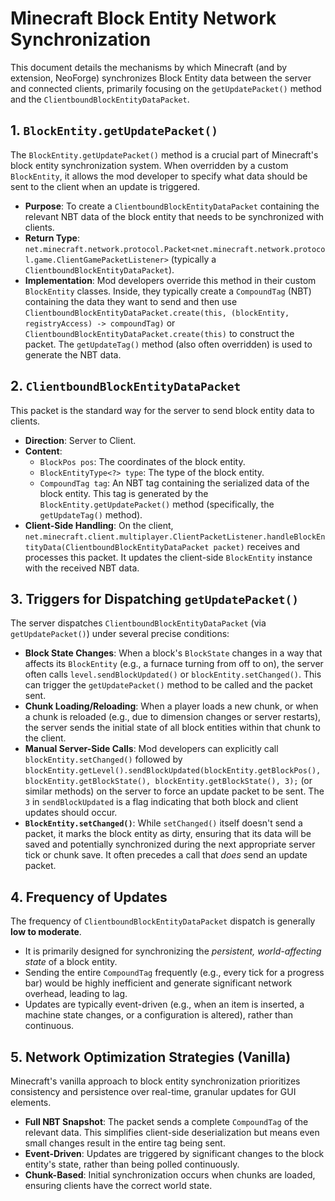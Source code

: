 # Minecraft Block Entity Network Synchronization

This document details the mechanisms by which Minecraft (and by extension, NeoForge) synchronizes Block Entity data between the server and connected clients, primarily focusing on the `getUpdatePacket()` method and the `ClientboundBlockEntityDataPacket`.

## 1. `BlockEntity.getUpdatePacket()`

The `BlockEntity.getUpdatePacket()` method is a crucial part of Minecraft's block entity synchronization system. When overridden by a custom `BlockEntity`, it allows the mod developer to specify what data should be sent to the client when an update is triggered.

*   **Purpose**: To create a `ClientboundBlockEntityDataPacket` containing the relevant NBT data of the block entity that needs to be synchronized with clients.
*   **Return Type**: `net.minecraft.network.protocol.Packet<net.minecraft.network.protocol.game.ClientGamePacketListener>` (typically a `ClientboundBlockEntityDataPacket`).
*   **Implementation**: Mod developers override this method in their custom `BlockEntity` classes. Inside, they typically create a `CompoundTag` (NBT) containing the data they want to send and then use `ClientboundBlockEntityDataPacket.create(this, (blockEntity, registryAccess) -> compoundTag)` or `ClientboundBlockEntityDataPacket.create(this)` to construct the packet. The `getUpdateTag()` method (also often overridden) is used to generate the NBT data.

## 2. `ClientboundBlockEntityDataPacket`

This packet is the standard way for the server to send block entity data to clients.

*   **Direction**: Server to Client.
*   **Content**:
    *   `BlockPos pos`: The coordinates of the block entity.
    *   `BlockEntityType<?> type`: The type of the block entity.
    *   `CompoundTag tag`: An NBT tag containing the serialized data of the block entity. This tag is generated by the `BlockEntity.getUpdatePacket()` method (specifically, the `getUpdateTag()` method).
*   **Client-Side Handling**: On the client, `net.minecraft.client.multiplayer.ClientPacketListener.handleBlockEntityData(ClientboundBlockEntityDataPacket packet)` receives and processes this packet. It updates the client-side `BlockEntity` instance with the received NBT data.

## 3. Triggers for Dispatching `getUpdatePacket()`

The server dispatches `ClientboundBlockEntityDataPacket` (via `getUpdatePacket()`) under several precise conditions:

*   **Block State Changes**: When a block's `BlockState` changes in a way that affects its `BlockEntity` (e.g., a furnace turning from off to on), the server often calls `level.sendBlockUpdated()` or `blockEntity.setChanged()`. This can trigger the `getUpdatePacket()` method to be called and the packet sent.
*   **Chunk Loading/Reloading**: When a player loads a new chunk, or when a chunk is reloaded (e.g., due to dimension changes or server restarts), the server sends the initial state of all block entities within that chunk to the client.
*   **Manual Server-Side Calls**: Mod developers can explicitly call `blockEntity.setChanged()` followed by `blockEntity.getLevel().sendBlockUpdated(blockEntity.getBlockPos(), blockEntity.getBlockState(), blockEntity.getBlockState(), 3);` (or similar methods) on the server to force an update packet to be sent. The `3` in `sendBlockUpdated` is a flag indicating that both block and client updates should occur.
*   **`BlockEntity.setChanged()`**: While `setChanged()` itself doesn't send a packet, it marks the block entity as dirty, ensuring that its data will be saved and potentially synchronized during the next appropriate server tick or chunk save. It often precedes a call that *does* send an update packet.

## 4. Frequency of Updates

The frequency of `ClientboundBlockEntityDataPacket` dispatch is generally **low to moderate**.

*   It is primarily designed for synchronizing the *persistent, world-affecting state* of a block entity.
*   Sending the entire `CompoundTag` frequently (e.g., every tick for a progress bar) would be highly inefficient and generate significant network overhead, leading to lag.
*   Updates are typically event-driven (e.g., when an item is inserted, a machine state changes, or a configuration is altered), rather than continuous.

## 5. Network Optimization Strategies (Vanilla)

Minecraft's vanilla approach to block entity synchronization prioritizes consistency and persistence over real-time, granular updates for GUI elements.

*   **Full NBT Snapshot**: The packet sends a complete `CompoundTag` of the relevant data. This simplifies client-side deserialization but means even small changes result in the entire tag being sent.
*   **Event-Driven**: Updates are triggered by significant changes to the block entity's state, rather than being polled continuously.
*   **Chunk-Based**: Initial synchronization occurs when chunks are loaded, ensuring clients have the correct world state.
